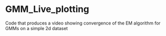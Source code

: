 # GMM_Live_plotting
Code that produces a video showing convergence of the EM algorithm for GMMs on a simple 2d dataset
